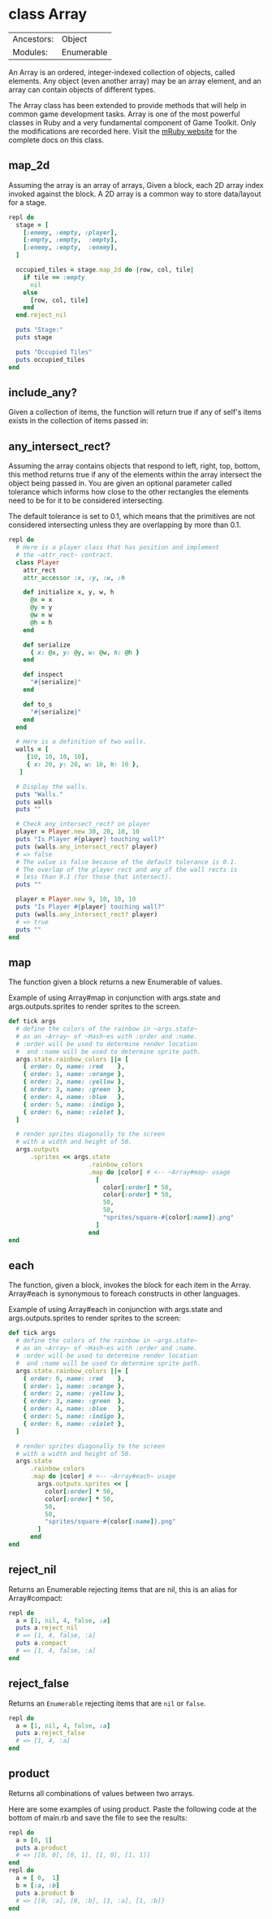 # class Array

| | |
|---|---|
| Ancestors:| Object|
| Modules: | Enumerable |

An Array is an ordered, integer-indexed collection of objects, called elements. Any object (even another array) may be an array element, and an array can contain objects of different types.

The Array class has been extended to provide methods that will help in common game development tasks. Array is one of the most powerful classes in Ruby and a very fundamental component of Game Toolkit.  Only the modifications are recorded here.  Visit the [mRuby website](https://mruby.org/docs/api/Array.html) for the complete docs on this class.

## map_2d 

Assuming the array is an array of arrays, Given a block, each 2D array index invoked against the block. A 2D array is a common way to store data/layout for a stage.

```ruby
repl do
  stage = [
    [:enemy, :empty, :player],
    [:empty, :empty,  :empty],
    [:enemy, :empty,  :enemy],
  ]

  occupied_tiles = stage.map_2d do |row, col, tile|
    if tile == :empty
      nil
    else
      [row, col, tile]
    end
  end.reject_nil

  puts "Stage:"
  puts stage

  puts "Occupied Tiles"
  puts occupied_tiles
end
```

## include_any?

Given a collection of items, the function will return true if any of self's items exists in the collection of items passed in:

## any_intersect_rect?

Assuming the array contains objects that respond to left, right, top, bottom, this method returns true if any of the elements within the array intersect the object being passed in. You are given an optional parameter called tolerance which informs how close to the other rectangles the elements need to be for it to be considered intersecting.

The default tolerance is set to 0.1, which means that the primitives are not considered intersecting unless they are overlapping by more than 0.1.

```ruby
repl do
  # Here is a player class that has position and implement
  # the ~attr_rect~ contract.
  class Player
    attr_rect
    attr_accessor :x, :y, :w, :h

    def initialize x, y, w, h
      @x = x
      @y = y
      @w = w
      @h = h
    end

    def serialize
      { x: @x, y: @y, w: @w, h: @h }
    end

    def inspect
      "#{serialize}"
    end

    def to_s
      "#{serialize}"
    end
  end

  # Here is a definition of two walls.
  walls = [
     [10, 10, 10, 10],
     { x: 20, y: 20, w: 10, h: 10 },
   ]

  # Display the walls.
  puts "Walls."
  puts walls
  puts ""

  # Check any_intersect_rect? on player
  player = Player.new 30, 20, 10, 10
  puts "Is Player #{player} touching wall?"
  puts (walls.any_intersect_rect? player)
  # => false
  # The value is false because of the default tolerance is 0.1.
  # The overlap of the player rect and any of the wall rects is
  # less than 0.1 (for those that intersect).
  puts ""

  player = Player.new 9, 10, 10, 10
  puts "Is Player #{player} touching wall?"
  puts (walls.any_intersect_rect? player)
  # => true
  puts ""
end
```

## map

The function given a block returns a new Enumerable of values.

Example of using Array#map in conjunction with args.state and args.outputs.sprites to render sprites to the screen.

```ruby
def tick args
  # define the colors of the rainbow in ~args.state~
  # as an ~Array~ of ~Hash~es with :order and :name.
  # :order will be used to determine render location
  #  and :name will be used to determine sprite path.
  args.state.rainbow_colors ||= [
    { order: 0, name: :red    },
    { order: 1, name: :orange },
    { order: 2, name: :yellow },
    { order: 3, name: :green  },
    { order: 4, name: :blue   },
    { order: 5, name: :indigo },
    { order: 6, name: :violet },
  ]

  # render sprites diagonally to the screen
  # with a width and height of 50.
  args.outputs
      .sprites << args.state
                      .rainbow_colors
                      .map do |color| # <-- ~Array#map~ usage
                        [
                          color[:order] * 50,
                          color[:order] * 50,
                          50,
                          50,
                          "sprites/square-#{color[:name]}.png"
                        ]
                      end
end
```

## each

The function, given a block, invokes the block for each item in the Array. Array#each is synonymous to foreach constructs in other languages.

Example of using Array#each in conjunction with args.state and args.outputs.sprites to render sprites to the screen:

```ruby
def tick args
  # define the colors of the rainbow in ~args.state~
  # as an ~Array~ of ~Hash~es with :order and :name.
  # :order will be used to determine render location
  #  and :name will be used to determine sprite path.
  args.state.rainbow_colors ||= [
    { order: 0, name: :red    },
    { order: 1, name: :orange },
    { order: 2, name: :yellow },
    { order: 3, name: :green  },
    { order: 4, name: :blue   },
    { order: 5, name: :indigo },
    { order: 6, name: :violet },
  ]

  # render sprites diagonally to the screen
  # with a width and height of 50.
  args.state
      .rainbow_colors
      .map do |color| # <-- ~Array#each~ usage
        args.outputs.sprites << [
          color[:order] * 50,
          color[:order] * 50,
          50,
          50,
          "sprites/square-#{color[:name]}.png"
        ]
      end
end
```

## reject_nil

Returns an Enumerable rejecting items that are nil, this is an alias for Array#compact:

```ruby
repl do
  a = [1, nil, 4, false, :a]
  puts a.reject_nil
  # => [1, 4, false, :a]
  puts a.compact
  # => [1, 4, false, :a]
end
```

## reject_false

Returns an `Enumerable` rejecting items that are `nil` or `false`.

```ruby
repl do
  a = [1, nil, 4, false, :a]
  puts a.reject_false
  # => [1, 4, :a]
end
```

## product

Returns all combinations of values between two arrays.

Here are some examples of using product. Paste the following code at the bottom of main.rb and save the file to see the results:

```ruby
repl do
  a = [0, 1]
  puts a.product
  # => [[0, 0], [0, 1], [1, 0], [1, 1]]
end
repl do
  a = [ 0,  1]
  b = [:a, :b]
  puts a.product b
  # => [[0, :a], [0, :b], [1, :a], [1, :b]]
end
```
